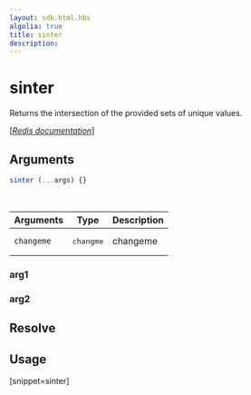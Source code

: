 ```yaml
---
layout: sdk.html.hbs
algolia: true
title: sinter
description:
---
```


# sinter


Returns the intersection of the provided sets of unique values.

[[_Redis documentation_]](https://redis.io/commands/sinter)

## Arguments

```js
sinter (...args) {}

```

<br/>

| Arguments    | Type    | Description |
|--------------|---------|-------------|
| ``changeme`` | <pre>changme</pre> | changeme    |

### arg1

### arg2

## Resolve

## Usage

[snippet=sinter]
